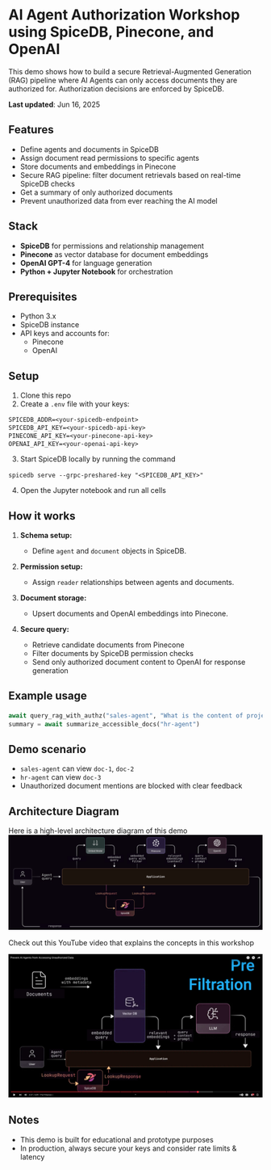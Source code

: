 # AI Agent Authorization Workshop using SpiceDB, Pinecone, and OpenAI

This demo shows how to build a secure Retrieval-Augmented Generation (RAG) pipeline where AI Agents can only access documents they are authorized for. Authorization decisions are enforced by SpiceDB.

**Last updated**: Jun 16, 2025

## Features

* Define agents and documents in SpiceDB
* Assign document read permissions to specific agents
* Store documents and embeddings in Pinecone
* Secure RAG pipeline: filter document retrievals based on real-time SpiceDB checks
* Get a summary of only authorized documents
* Prevent unauthorized data from ever reaching the AI model

## Stack

* **SpiceDB** for permissions and relationship management
* **Pinecone** as vector database for document embeddings
* **OpenAI GPT-4** for language generation
* **Python + Jupyter Notebook** for orchestration

## Prerequisites

* Python 3.x
* SpiceDB instance
* API keys and accounts for:
  * Pinecone
  * OpenAI

## Setup

1. Clone this repo
2. Create a `.env` file with your keys:

```
SPICEDB_ADDR=<your-spicedb-endpoint>
SPICEDB_API_KEY=<your-spicedb-api-key>
PINECONE_API_KEY=<your-pinecone-api-key>
OPENAI_API_KEY=<your-openai-api-key>
```

3. Start SpiceDB locally by running the command

`spicedb serve --grpc-preshared-key "<SPICEDB_API_KEY>"`

4. Open the Jupyter notebook and run all cells

## How it works

1. **Schema setup:**

   * Define `agent` and `document` objects in SpiceDB.
2. **Permission setup:**

   * Assign `reader` relationships between agents and documents.
3. **Document storage:**

   * Upsert documents and OpenAI embeddings into Pinecone.
4. **Secure query:**

   * Retrieve candidate documents from Pinecone
   * Filter documents by SpiceDB permission checks
   * Send only authorized document content to OpenAI for response generation

## Example usage

```python
await query_rag_with_authz("sales-agent", "What is the content of project doc-2?")
summary = await summarize_accessible_docs("hr-agent")
```

## Demo scenario

* `sales-agent` can view `doc-1`, `doc-2`
* `hr-agent` can view `doc-3`
* Unauthorized document mentions are blocked with clear feedback

## Architecture Diagram

Here is a high-level architecture diagram of this demo
![architecture diagram](/ai-agent-authorization/pre-filter-authz.png)

Check out this YouTube video that explains the concepts in this workshop

[![AI Agent Authorization](ai-agent-authorization/yt-screen.png)](https://youtu.be/UjKa5T1dIVw "AI Agent Authorization")

## Notes

* This demo is built for educational and prototype purposes
* In production, always secure your keys and consider rate limits & latency




